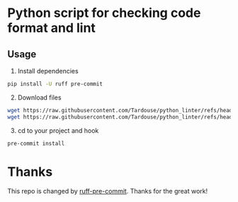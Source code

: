 # Python script for checking code format and lint


## Usage

1. Install dependencies
```bash
pip install -U ruff pre-commit
```
2. Download files
```bash
wget https://raw.githubusercontent.com/Tardouse/python_linter/refs/heads/main/.pre-commit-config.yaml
wget https://raw.githubusercontent.com/Tardouse/python_linter/refs/heads/main/ruff.toml
```
3. cd to your project and hook
```bash
pre-commit install
```



# Thanks
This repo is changed by [ruff-pre-commit](https://github.com/astral-sh/ruff-pre-commit). Thanks for the great work!
